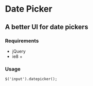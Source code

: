 # Date Picker

## A better UI for date pickers

### Requirements
 - jQuery
 - ie8 +

### Usage

	$('input').datepicker();
